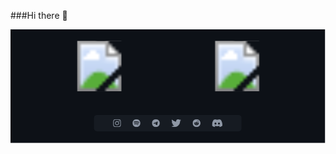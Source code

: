 ###Hi there 👋
   
<svg viewBox="0 0 519 187" fill="none" xmlns="http://www.w3.org/2000/svg" xmlns:xlink="http://www.w3.org/1999/xlink">
<g id="Frame 2">
<rect width="518.192" height="187" fill="#0D1117"/>
<g id="Frame 1">
<rect id="image 1" x="41" y="19" width="210.692" height="83" fill="url(#pattern0)"/>
<rect id="image 2" x="269.692" y="19" width="207.5" height="83" fill="url(#pattern1)"/>
</g>
<g id="Frame 1_2">
<g id="Frame 2_2">
<rect x="137.596" y="141" width="243" height="27" rx="5" fill="#161B22"/>
<g id="Frame 2_3">
<a xlink:href="https://www.instagram.com/aman._._mohammed/">
<g id="Frame" clip-path="url(#clip0_7_25)">
<path id="instagram" d="M175.523 151.166C173.678 151.166 172.19 152.654 172.19 154.499C172.19 156.343 173.678 157.831 175.523 157.831C177.367 157.831 178.855 156.343 178.855 154.499C178.855 152.654 177.367 151.166 175.523 151.166ZM175.523 156.665C174.331 156.665 173.356 155.693 173.356 154.499C173.356 153.304 174.328 152.332 175.523 152.332C176.717 152.332 177.689 153.304 177.689 154.499C177.689 155.693 176.715 156.665 175.523 156.665V156.665ZM179.768 151.03C179.768 151.462 179.42 151.807 178.991 151.807C178.559 151.807 178.214 151.459 178.214 151.03C178.214 150.601 178.562 150.253 178.991 150.253C179.42 150.253 179.768 150.601 179.768 151.03ZM181.975 151.819C181.926 150.778 181.688 149.855 180.926 149.096C180.166 148.336 179.244 148.098 178.202 148.046C177.129 147.985 173.913 147.985 172.84 148.046C171.802 148.095 170.879 148.333 170.117 149.093C169.354 149.852 169.119 150.775 169.067 151.816C169.006 152.889 169.006 156.105 169.067 157.178C169.116 158.219 169.354 159.142 170.117 159.902C170.879 160.661 171.799 160.899 172.84 160.951C173.913 161.012 177.129 161.012 178.202 160.951C179.244 160.902 180.166 160.664 180.926 159.902C181.685 159.142 181.923 158.219 181.975 157.178C182.036 156.105 182.036 152.892 181.975 151.819V151.819ZM180.589 158.33C180.363 158.898 179.925 159.336 179.354 159.565C178.498 159.904 176.468 159.826 175.523 159.826C174.577 159.826 172.544 159.902 171.691 159.565C171.123 159.339 170.685 158.901 170.456 158.33C170.117 157.474 170.195 155.444 170.195 154.499C170.195 153.553 170.12 151.52 170.456 150.667C170.682 150.099 171.12 149.661 171.691 149.432C172.547 149.093 174.577 149.171 175.523 149.171C176.468 149.171 178.501 149.096 179.354 149.432C179.922 149.658 180.36 150.096 180.589 150.667C180.929 151.523 180.85 153.553 180.85 154.499C180.85 155.444 180.929 157.477 180.589 158.33Z" fill="#8E97A5"/>
</g>
</a>
<g id="Frame_2" clip-path="url(#clip1_7_25)">
<path id="spotify" d="M207.521 148C203.933 148 201.021 150.912 201.021 154.5C201.021 158.088 203.933 161 207.521 161C211.109 161 214.021 158.088 214.021 154.5C214.021 150.912 211.109 148 207.521 148ZM210.16 157.564C210.05 157.564 209.982 157.53 209.88 157.47C208.245 156.484 206.342 156.442 204.463 156.827C204.36 156.854 204.227 156.896 204.151 156.896C203.896 156.896 203.737 156.694 203.737 156.481C203.737 156.211 203.896 156.083 204.093 156.041C206.24 155.567 208.433 155.609 210.305 156.728C210.465 156.83 210.559 156.922 210.559 157.16C210.559 157.399 210.373 157.564 210.16 157.564V157.564ZM210.866 155.845C210.729 155.845 210.638 155.784 210.543 155.734C208.905 154.765 206.462 154.374 204.29 154.964C204.164 154.998 204.096 155.032 203.978 155.032C203.697 155.032 203.469 154.804 203.469 154.524C203.469 154.243 203.605 154.057 203.875 153.981C204.604 153.777 205.348 153.625 206.439 153.625C208.14 153.625 209.783 154.047 211.078 154.817C211.29 154.943 211.374 155.105 211.374 155.333C211.371 155.617 211.151 155.845 210.866 155.845V155.845ZM211.678 153.847C211.542 153.847 211.458 153.813 211.34 153.745C209.474 152.631 206.137 152.364 203.978 152.967C203.883 152.993 203.765 153.035 203.64 153.035C203.294 153.035 203.029 152.765 203.029 152.416C203.029 152.06 203.249 151.858 203.485 151.79C204.407 151.52 205.44 151.392 206.565 151.392C208.478 151.392 210.483 151.79 211.948 152.644C212.152 152.762 212.286 152.925 212.286 153.237C212.286 153.593 211.998 153.847 211.678 153.847V153.847Z" fill="#8E97A5"/>
</g>
<g id="Frame_3" clip-path="url(#clip2_7_25)">
<path id="telegram" d="M239.521 148C235.931 148 233.021 150.91 233.021 154.5C233.021 158.09 235.931 161 239.521 161C243.111 161 246.021 158.09 246.021 154.5C246.021 150.91 243.111 148 239.521 148ZM242.534 152.421C242.436 153.448 242.013 155.943 241.798 157.094C241.706 157.581 241.527 157.744 241.353 157.76C240.976 157.795 240.689 157.511 240.324 157.271C239.752 156.896 239.428 156.663 238.873 156.297C238.231 155.874 238.647 155.641 239.013 155.261C239.109 155.162 240.772 153.649 240.804 153.512C240.808 153.495 240.812 153.431 240.774 153.397C240.736 153.363 240.68 153.375 240.639 153.384C240.582 153.397 239.668 154.001 237.898 155.196C237.638 155.374 237.403 155.461 237.193 155.456C236.961 155.451 236.514 155.325 236.182 155.217C235.775 155.085 235.452 155.015 235.48 154.79C235.494 154.673 235.656 154.554 235.963 154.431C237.858 153.606 239.122 153.061 239.754 152.798C241.559 152.048 241.934 151.917 242.179 151.913C242.232 151.912 242.353 151.925 242.431 151.988C242.482 152.033 242.515 152.096 242.523 152.164C242.536 152.249 242.54 152.335 242.534 152.421V152.421Z" fill="#8E97A5"/>
</g>
<g id="Frame_4" clip-path="url(#clip3_7_25)">
<path id="twi" d="M279.386 151.24C279.396 151.382 279.396 151.524 279.396 151.666C279.396 156.003 276.094 161 270.06 161C268.201 161 266.474 160.462 265.021 159.527C265.285 159.558 265.539 159.568 265.814 159.568C267.347 159.568 268.76 159.05 269.887 158.166C268.445 158.136 267.236 157.191 266.819 155.891C267.022 155.922 267.226 155.942 267.439 155.942C267.734 155.942 268.028 155.902 268.302 155.83C266.799 155.526 265.671 154.205 265.671 152.611V152.57C266.108 152.814 266.616 152.966 267.154 152.987C266.271 152.398 265.692 151.392 265.692 150.255C265.692 149.645 265.854 149.087 266.139 148.599C267.754 150.59 270.182 151.89 272.904 152.032C272.853 151.788 272.823 151.534 272.823 151.28C272.823 149.473 274.286 148 276.104 148C277.049 148 277.902 148.396 278.502 149.036C279.243 148.894 279.954 148.62 280.584 148.244C280.34 149.005 279.822 149.645 279.142 150.052C279.802 149.98 280.442 149.798 281.031 149.544C280.584 150.194 280.026 150.773 279.386 151.24V151.24Z" fill="#8E97A5"/>
</g>
<g id="Frame_5" clip-path="url(#clip4_7_25)">
<path id="reddit" d="M305.103 155.797C304.741 155.797 304.45 155.506 304.45 155.153C304.45 154.791 304.741 154.5 305.103 154.5C305.459 154.5 305.747 154.791 305.747 155.153C305.747 155.509 305.457 155.797 305.103 155.797ZM313.031 154.5C313.031 158.091 310.122 161 306.531 161C302.94 161 300.031 158.091 300.031 154.5C300.031 150.909 302.94 148 306.531 148C310.122 148 313.031 150.909 313.031 154.5ZM309.564 153.42C309.317 153.42 309.1 153.522 308.94 153.682C308.353 153.276 307.561 153.014 306.683 152.985L307.139 150.933L308.591 151.26C308.591 151.617 308.882 151.905 309.236 151.905C309.598 151.905 309.889 151.609 309.889 151.253C309.889 150.896 309.598 150.6 309.236 150.6C308.982 150.6 308.764 150.752 308.657 150.962L307.053 150.605C306.974 150.584 306.893 150.642 306.872 150.721L306.371 152.985C305.501 153.022 304.717 153.281 304.13 153.687C303.97 153.52 303.745 153.42 303.499 153.42C302.584 153.42 302.285 154.649 303.121 155.066C303.092 155.197 303.077 155.333 303.077 155.472C303.077 156.851 304.628 157.968 306.536 157.968C308.452 157.968 310.004 156.851 310.004 155.472C310.004 155.333 309.988 155.189 309.954 155.058C310.774 154.639 310.473 153.42 309.564 153.42V153.42ZM307.758 156.466C307.281 156.943 305.763 156.935 305.305 156.466C305.247 156.408 305.145 156.408 305.087 156.466C305.021 156.531 305.021 156.633 305.087 156.691C305.685 157.289 307.375 157.289 307.975 156.691C308.041 156.633 308.041 156.531 307.975 156.466C307.918 156.408 307.815 156.408 307.758 156.466ZM307.96 154.5C307.603 154.5 307.315 154.791 307.315 155.153C307.315 155.509 307.606 155.797 307.96 155.797C308.321 155.797 308.612 155.506 308.612 155.153C308.612 154.791 308.324 154.5 307.96 154.5V154.5Z" fill="#8E97A5"/>
</g>
<g id="Frame_6" clip-path="url(#clip5_7_25)">
<path id="discord" d="M346.563 149.098C346.558 149.089 346.551 149.082 346.541 149.078C345.43 148.57 344.257 148.208 343.052 148.001C343.041 147.999 343.03 148 343.02 148.005C343.01 148.01 343.001 148.018 342.996 148.027C342.836 148.316 342.691 148.612 342.562 148.915C341.263 148.719 339.942 148.719 338.643 148.915C338.513 148.611 338.365 148.315 338.202 148.027C338.196 148.018 338.188 148.01 338.178 148.005C338.168 148.001 338.157 147.999 338.146 148.001C336.941 148.208 335.768 148.57 334.657 149.078C334.648 149.082 334.64 149.089 334.634 149.097C332.412 152.401 331.803 155.623 332.102 158.805C332.103 158.813 332.105 158.82 332.109 158.827C332.113 158.834 332.118 158.84 332.124 158.845C333.418 159.799 334.865 160.527 336.404 160.998C336.415 161.001 336.427 161.001 336.437 160.997C336.448 160.994 336.457 160.987 336.464 160.978C336.795 160.53 337.088 160.056 337.34 159.561C337.343 159.554 337.345 159.547 337.346 159.539C337.346 159.531 337.345 159.524 337.342 159.517C337.339 159.509 337.335 159.503 337.329 159.498C337.324 159.492 337.317 159.488 337.31 159.486C336.848 159.31 336.401 159.098 335.973 158.852C335.965 158.847 335.959 158.841 335.954 158.833C335.949 158.825 335.947 158.817 335.946 158.808C335.946 158.799 335.947 158.79 335.951 158.782C335.955 158.773 335.961 158.766 335.968 158.761C336.058 158.694 336.147 158.624 336.233 158.554C336.241 158.547 336.25 158.543 336.26 158.542C336.27 158.541 336.28 158.542 336.289 158.546C339.094 159.821 342.131 159.821 344.902 158.546C344.911 158.542 344.922 158.54 344.931 158.542C344.941 158.543 344.951 158.547 344.958 158.553C345.044 158.623 345.134 158.694 345.225 158.761C345.232 158.766 345.238 158.773 345.242 158.781C345.245 158.79 345.247 158.798 345.247 158.807C345.246 158.816 345.243 158.825 345.239 158.833C345.234 158.84 345.228 158.847 345.22 158.852C344.793 159.1 344.345 159.312 343.882 159.485C343.875 159.488 343.869 159.492 343.863 159.497C343.858 159.503 343.853 159.509 343.851 159.516C343.848 159.524 343.847 159.531 343.847 159.539C343.848 159.546 343.85 159.554 343.853 159.561C344.11 160.054 344.402 160.527 344.728 160.977C344.735 160.987 344.744 160.993 344.755 160.997C344.766 161.001 344.777 161.001 344.788 160.998C346.33 160.528 347.779 159.8 349.075 158.845C349.081 158.84 349.087 158.834 349.09 158.828C349.094 158.821 349.097 158.813 349.097 158.806C349.455 155.127 348.499 151.931 346.563 149.098ZM337.759 156.867C336.914 156.867 336.218 156.096 336.218 155.148C336.218 154.201 336.901 153.429 337.759 153.429C338.624 153.429 339.313 154.208 339.299 155.148C339.299 156.096 338.617 156.867 337.759 156.867ZM343.454 156.867C342.61 156.867 341.914 156.096 341.914 155.148C341.914 154.201 342.596 153.429 343.454 153.429C344.319 153.429 345.008 154.208 344.994 155.148C344.994 156.096 344.319 156.867 343.454 156.867Z" fill="#8E97A5"/>
</g>
</g>
</g>
</g>
</g>
<defs>
<pattern id="pattern0" patternContentUnits="objectBoundingBox" width="1" height="1">
<use xlink:href="#image0_7_25" transform="scale(0.0020202 0.00512821)"/>
</pattern>
<pattern id="pattern1" patternContentUnits="objectBoundingBox" width="1" height="1">
<use xlink:href="#image1_7_25" transform="scale(0.00285714 0.00714286)"/>
</pattern>
<clipPath id="clip0_7_25">
<rect width="13" height="13" fill="white" transform="translate(169.021 148)"/>
</clipPath>
<clipPath id="clip1_7_25">
<rect width="13" height="13" fill="white" transform="translate(201.021 148)"/>
</clipPath>
<clipPath id="clip2_7_25">
<rect width="13" height="13" fill="white" transform="translate(233.021 148)"/>
</clipPath>
<clipPath id="clip3_7_25">
<rect width="16.01" height="13" fill="white" transform="translate(265.021 148)"/>
</clipPath>
<clipPath id="clip4_7_25">
<rect width="13" height="13" fill="white" transform="translate(300.031 148)"/>
</clipPath>
<clipPath id="clip5_7_25">
<rect width="17.14" height="13" fill="white" transform="translate(332.031 148)"/>
</clipPath>
<image id="image0_7_25" data-name="image.png" width="495" height="195" xlink:href="https://github-readme-stats.vercel.app/api?username=aman-mohammed-max&amp;&amp;show_icons=true&amp;title_color=ffffff&amp;icon_color=bb2acf&amp;text_color=daf7dc&amp;bg_color=0d1017"/>
<image id="image1_7_25" data-name="image.png" width="350" height="140" xlink:href="https://github-readme-stats.vercel.app/api/top-langs/?username=aman-mohammed-max&amp;layout=compact&amp;show_icons=true&amp;title_color=ffffff&amp;icon_color=bb2acf&amp;text_color=daf7dc&amp;bg_color=0d1017"/>
</defs>
</svg>